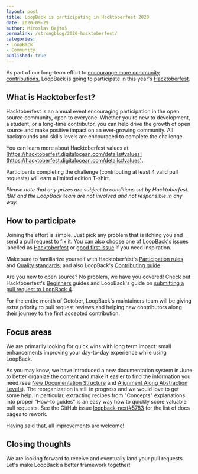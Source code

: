 ```yaml
---
layout: post
title: LoopBack is participating in Hacktoberfest 2020
date: 2020-09-29
author: Miroslav Bajtoš
permalink: /strongblog/2020-hacktoberfest/
categories:
- LoopBack
- Community
published: true
---
```


As part of our long-term effort to [encourange more community
contributions](../2020-community-contribution/),
LoopBack is going to participate in this year's
[Hacktoberfest](https://hacktoberfest.digitalocean.com).

<!--more-->

## What is Hacktoberfest?

Hacktoberfest is an annual event encouraging participation in the open source community, open to everyone. Whether you’re new to development, a student, or a long-time contributor, you can help drive the growth of open source and make positive impact on an ever-growing community. All backgrounds and skills levels are encouraged to complete the challenge.

You can learn more about Hacktoberfest values at [https://hacktoberfest.digitalocean.com/details#values](https://hacktoberfest.digitalocean.com/details#values).

Participants completing the challenge (contributing at least 4 valid pull requests) will earn a limited edition T-shirt.

_Please note that any prizes are subject to conditions set by Hacktoberfest. IBM and the LoopBack team are not involved and not responsible in any way._

## How to participate

Joining the effort is simple. Just pick any problem that is itching you and send a pull request to fix it. You can also choose one of LoopBack's issues labelled as [Hacktoberfest](https://github.com/issues?q=is%3Aopen+is%3Aissue+user%3Astrongloop+label%3AHacktoberfest) or [good first issue](https://github.com/issues?q=is%3Aopen+is%3Aissue+user%3Astrongloop+label%3A%22good+first+issue%22) if you need inspiration.

Make sure to familiarize yourself with Hacktoberfest's [Participation rules](https://hacktoberfest.digitalocean.com/details#rules) and [Quality standards](https://hacktoberfest.digitalocean.com/details#quality); and also LoopBack's [Contributing guide](https://github.com/strongloop/loopback-next/blob/master/docs/CONTRIBUTING.md).

Are you new to open source? No problem, we have you covered! Check out Hacktoberfest's [Beginners](https://hacktoberfest.digitalocean.com/details#beginners) guides and LoopBack's guide on [submitting a pull request to LoopBack 4](https://loopback.io/doc/en/lb4/submitting_a_pr.html).

For the entire month of October, LoopBack's maintainers team will be giving extra priority to pull request reviews and helping new contributors along their journey to the first accepted contribution.

## Focus areas

We are primarily looking for quick wins with long term impact: small enhancements improving your day-to-day experience while using LoopBack.

As you may know, we have introduced a new documentation system in June to better organize the content and make it easier to find the information you need (see [New Documentation Structure](../june-2020-milestone/#new-documentation-structure) and [Alignment Along Abstraction Levels](../june-2020-milestone/#alignment-along-abstraction-levels)). The reorganization is still in progress and we would love to get some help. In particular, extracting recipes from "Concepts" explanations into proper "How-to guides" is an easy way how to quickly score valuable pull requests. See the GitHub issue [loopback-next#5783](https://github.com/strongloop/loopback-next/issues/5783) for the list of docs pages to rework.

Having said that, all improvements are welcome!

## Closing thoughts

We are looking forward to receive and eventually land your pull requests. Let's make LoopBack a better framework together!
